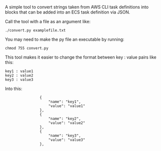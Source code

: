 A simple tool to convert strings taken from AWS CLI task definitions into blocks that can be added into an ECS task definition via JSON.

Call the tool with a file as an argument like:

`./convert.py examplefile.txt`

You may need to make the py file an executable by running:

`chmod 755 convert.py`

This tool makes it easier to change the format between key : value pairs like this:

```
key1 : value1
key2 : value2
key3 : value3
```

Into this:

```
                {
                    "name": "key1",
                    "value": "value1"
                },
                {
                    "name": "key2",
                    "value": "value2"
                },
                {
                    "name": "key3",
                    "value": "value3"
                },
```
